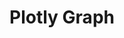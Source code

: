 <!-- TITLE: PLOTLY GRAPH -->
<!-- SUBTITLE: A quick summary of Plotly Graph -->

# Plotly Graph
<head>
               <script src="https://cdn.plot.ly/plotly-latest.min.js"></script>
</head>
<div id="tester" style="width:1000px;height:500x;"></div>
<script>
	TESTER = document.getElementById('tester');
	Plotly.plot( TESTER, [{
	x: [1, 2, 3, 4, 5],
	y: [1, 2, 4, 8, 16] }], {
	margin: { t: 0 } } );
</script>